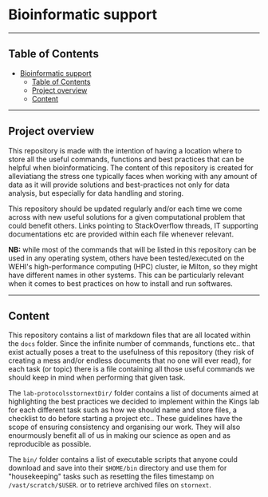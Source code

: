 # Bioinformatic support
--------------------------------------------------

## Table of Contents
- [Bioinformatic support](#bioinformatic-support)
  - [Table of Contents](#table-of-contents)
  - [Project overview](#project-overview)
  - [Content](#content)

--------------------------------------------------

## Project overview 

This repository is made with the intention of having a location where to store all the useful commands, functions and best practices that can be helpful when bioinformaticing. The content of this repository is created for alleviatiang the stress one typically faces when working with any amount of data as it will provide solutions and best-practices not only for data analysis, but especially for data handling and storing. <br/>

This repository should be updated regularly and/or each time we come across with new useful solutions for a given computational problem that could benefit others. Links pointing to StackOverflow threads, IT supporting documentations etc are provided within each file whenever relevant.

**NB:** while most of the commands that will be listed in this repository can be used in any operating system, others have been tested/executed on the WEHI's high-performance computing (HPC) cluster, ie Milton, so they might have different names in other systems. This can be particularly relevant when it comes to best practices on how to install and run softwares. </br>

--------------------------------------------------

## Content
This repository contains a list of markdown files that are all located within the `docs` folder.  Since the infinite number of commands, functions etc.. that exist actually poses a treat to the usefulness of this repository (they risk of creating a mess and/or endless documents that no one will ever read), for each task (or topic) there is a file containing all those useful commands we should keep in mind when performing that given task. <br/>

The `lab-protocolsstornextDir/` folder contains a list of documents aimed at highlighting the best practices we decided to implement within the Kings lab for each different task such as how we should name and store files, a checklist to do before starting a project etc.. These guidelines have the scope of ensuring consistency and organising our work. They will also enourmously benefit all of us in making our science as open and as reproducible as possible.  <br/>

The `bin/` folder contains a list of executable scripts that anyone could download and save into their `$HOME/bin` directory and use them for "housekeeping" tasks such as resetting the files timestamp on `/vast/scratch/$USER`. or to retrieve archived files on `stornext`. 



